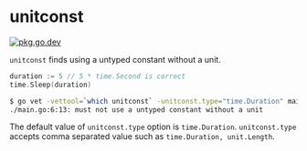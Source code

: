 # unitconst

[![pkg.go.dev][gopkg-badge]][gopkg]

`unitconst` finds using a untyped constant without a unit.

```go
duration := 5 // 5 * time.Second is correct
time.Sleep(duration)
```

```sh
$ go vet -vettool=`which unitconst` -unitconst.type="time.Duration" main.go
./main.go:6:13: must not use a untyped constant without a unit
```

The default value of `unitconst.type` option is `time.Duration`.
`unitconst.type` accepts comma separated value such as `time.Duration, unit.Length`.

<!-- links -->
[gopkg]: https://pkg.go.dev/github.com/gostaticanalysis/unitconst
[gopkg-badge]: https://pkg.go.dev/badge/github.com/gostaticanalysis/unitconst?status.svg
